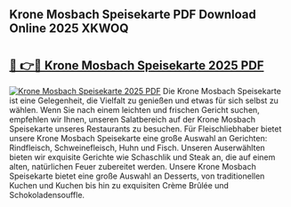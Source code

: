 ## Krone Mosbach Speisekarte PDF Download Online 2025 XKWOQ

# <h2><a href="http://gc9r53.nevu.top/?p=Krone+Mosbach+Speisekarte">🔗 👉🔴 Krone Mosbach Speisekarte 2025 PDF</a></h2>

[![Krone Mosbach Speisekarte 2025 PDF](https://i.imgur.com/dBaPXMq.png)](http://gc9r53.nevu.top/?p=Krone+Mosbach+Speisekarte)
Die Krone Mosbach Speisekarte ist eine Gelegenheit, die Vielfalt zu genießen und etwas für sich selbst zu wählen. Wenn Sie nach einem leichten und frischen Gericht suchen, empfehlen wir Ihnen, unseren Salatbereich auf der Krone Mosbach Speisekarte unseres Restaurants zu besuchen. Für Fleischliebhaber bietet unsere Krone Mosbach Speisekarte eine große Auswahl an Gerichten: Rindfleisch, Schweinefleisch, Huhn und Fisch. Unseren Auserwählten bieten wir exquisite Gerichte wie Schaschlik und Steak an, die auf einem alten, natürlichen Feuer zubereitet werden. Unsere Krone Mosbach Speisekarte bietet eine große Auswahl an Desserts, von traditionellen Kuchen und Kuchen bis hin zu exquisiten Crème Brûlée und Schokoladensouffle.
